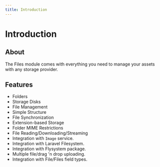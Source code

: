 ```yaml
---
title: Introduction
---
```


# Introduction

<div class="documentation__toc"></div>

## About

The Files module comes with everything you need to manage your assets with any storage provider.

## Features

- Folders
- Storage Disks
- File Management
- Simple Structure
- File Synchronization
- Extension-based Storage
- Folder MIME Restrictions
- File Reading/Downloading/Streaming
- Integration with `Image` service.
- Integration with Laravel Filesystem.
- Integration with Flysystem package.
- Multiple file/drag 'n drop uploading.
- Integration with File/Files field types.
